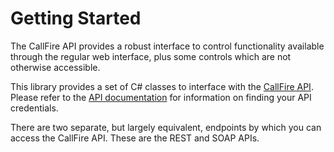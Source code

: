 Getting Started
===============

The CallFire API provides a robust interface to control functionality available through the regular web interface,
plus some controls which are not otherwise accessible.

This library provides a set of C# classes to interface with the
[CallFire API](http://www.callfire.com/api-documentation). Please refer to the
[API documentation](http://www.callfire.com/api-documentation) for information
on finding your API credentials.

There are two separate, but largely equivalent, endpoints by which you can
access the CallFire API. These are the REST and SOAP APIs. 
